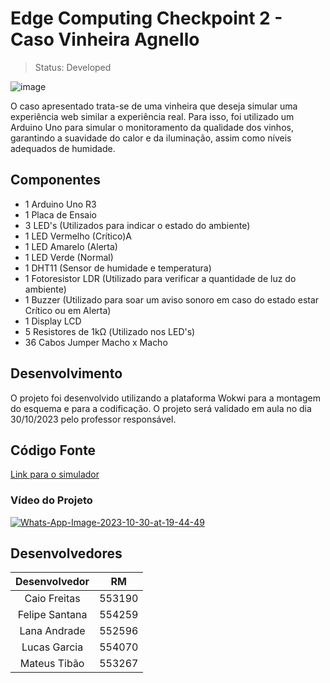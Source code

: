 # Edge Computing Checkpoint 2 - Caso Vinheira Agnello

> Status: Developed

![image](![image](https://github.com/LanaAndrade/CP2-Arduino/assets/82892986/39ff7fa2-8f10-473c-bad1-484883cf433d))

O caso apresentado trata-se de uma vinheira que deseja simular uma experiência web similar a experiência real. Para isso, foi utilizado um Arduino Uno para simular o monitoramento da qualidade dos vinhos, garantindo a suavidade do calor e da iluminação, assim como níveis adequados de humidade.

## Componentes
* 1 Arduino Uno R3
* 1 Placa de Ensaio
* 3 LED's (Utilizados para indicar o estado do ambiente)
* 1 LED Vermelho (Crítico)A
* 1 LED Amarelo (Alerta)
* 1 LED Verde (Normal)
* 1 DHT11 (Sensor de humidade e temperatura)
* 1 Fotoresistor LDR (Utilizado para verificar a quantidade de luz do ambiente)
* 1 Buzzer (Utilizado para soar um aviso sonoro em caso do estado estar Crítico ou em Alerta)
* 1 Display LCD
* 5 Resistores de 1kΩ (Utilizado nos LED's)
* 36 Cabos Jumper Macho x Macho
  
## Desenvolvimento
O projeto foi desenvolvido utilizando a plataforma Wokwi para a montagem do esquema e para a codificação. O projeto será validado em aula no dia 30/10/2023 pelo professor responsável.

## Código Fonte
[Link para o simulador](https://wokwi.com/projects/379966980664468481)

### Vídeo do Projeto
<a href="https://www.youtube.com/watch?v=Vo5QHUxvhsI"><img src="![image](https://github.com/LanaAndrade/CP2-Arduino/assets/82892986/e8df9490-1e12-4be2-bb05-aa5085358bf0)
" alt="Whats-App-Image-2023-10-30-at-19-44-49" border="0"></a>

## Desenvolvedores

Desenvolvedor | RM
:-----------: | :------:
Caio Freitas  | 553190
Felipe Santana| 554259
Lana Andrade  | 552596
Lucas Garcia  | 554070
Mateus Tibão  | 553267

